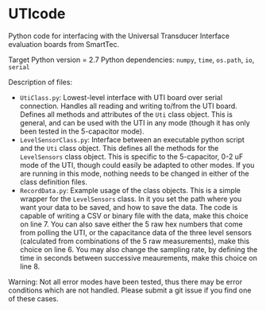# UTIcode
Python code for interfacing with the Universal Transducer Interface evaluation boards from SmartTec.

Target Python version = 2.7
Python dependencies: `numpy`, `time`, `os.path`, `io`, `serial`

Description of files:
- `UtiClass.py`: Lowest-level interface with UTI board over serial connection. Handles all reading and writing to/from the UTI board. Defines all methods and attributes of the `Uti` class object. This is general, and can be used with the UTI in any mode (though it has only been tested in the 5-capacitor mode).
- `LevelSensorClass.py`: Interface between an executable python script and the `Uti` class object. This defines all the methods for the `LevelSensors` class object. This is specific to the 5-capacitor, 0-2 uF mode of the UTI, though could easily be adapted to other modes. If you are running in this mode, nothing needs to be changed in either of the class definition files.
- `RecordData.py`: Example usage of the class objects. This is a simple wrapper for the `LevelSensors` class. In it you set the path where you want your data to be saved, and how to save the data. The code is capable of writing a CSV or binary file with the data, make this choice on line 7. You can also save either the 5 raw hex numbers that come from polling the UTI, or the capacitance data of the three level sensors (calculated from combinations of the 5 raw measurements), make this choice on line 6. You may also change the sampling rate, by defining the time in seconds between successive meaurements, make this choice on line 8. 

Warning: Not all error modes have been tested, thus there may be error conditions which are not handled. Please submit a git issue if you find one of these cases.

